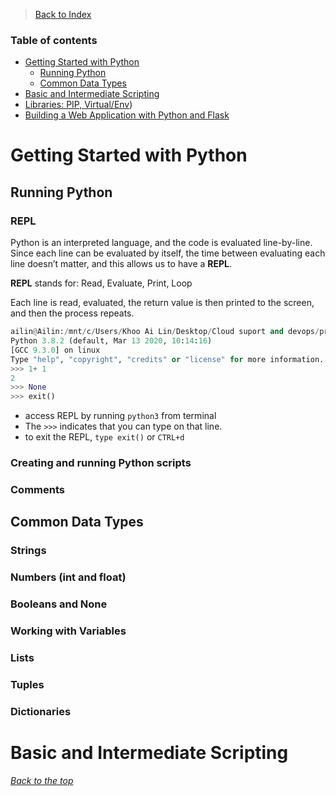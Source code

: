 >[Back to Index](README.md)

### Table of contents
- [Getting Started with Python](#getting-started-with-python)
  - [Running Python](#running-python)
  - [Common Data Types](#common-data-types)
- [Basic and Intermediate Scripting](#basic-and-intermediate-scripting)
- [Libraries: PIP, Virtual/Env](#libraries:-pip,-Virtual/Env))
- [Building a Web Application with Python and Flask](#building-a-web-application-with-python-and-flask)

# Getting Started with Python

## Running Python
### REPL 
Python is an interpreted language, and the code is evaluated line-by-line. Since each line can be evaluated by itself, the time between evaluating each line doesn’t matter, and this allows us to have a **REPL**.

**REPL** stands for: Read, Evaluate, Print, Loop 

Each line is read, evaluated, the return value is then printed to the screen, and then the process repeats. 

```python
ailin@Ailin:/mnt/c/Users/Khoo Ai Lin/Desktop/Cloud suport and devops/practice/python$ python3
Python 3.8.2 (default, Mar 13 2020, 10:14:16)
[GCC 9.3.0] on linux
Type "help", "copyright", "credits" or "license" for more information.
>>> 1+ 1
2
>>> None
>>> exit()
```

- access REPL by running `python3` from terminal 
- The `>>>` indicates that you can type on that line. 
- to exit the REPL, `type exit()` or `CTRL+d`

### Creating and running Python scripts


### Comments

## Common Data Types

### Strings

### Numbers (int and float)

### Booleans and None

### Working with Variables

### Lists

### Tuples

### Dictionaries


# Basic and Intermediate Scripting



_[Back to the top](#table-of-contents)_
